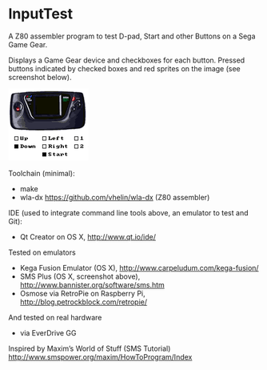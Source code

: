 # InputTest
A Z80 assembler program to test D-pad, Start and other Buttons on a Sega Game Gear.

Displays a Game Gear device and checkboxes for each button.
Pressed buttons indicated by checked boxes
and red sprites on the image (see screenshot below).

<img src="images/Screenshot_160x144.png" alt="SMS Plus" width="160" height="144" style="border:1px gray">

Toolchain (minimal):
* make
* wla-dx https://github.com/vhelin/wla-dx (Z80 assembler)

IDE (used to integrate command line tools above, an emulator to test and Git):
* Qt Creator on OS X, http://www.qt.io/ide/

Tested on emulators
* Kega Fusion Emulator (OS X), http://www.carpeludum.com/kega-fusion/
* SMS Plus (OS X, screenshot above), http://www.bannister.org/software/sms.htm
* Osmose via RetroPie on Raspberry Pi, http://blog.petrockblock.com/retropie/

And tested on real hardware
* via EverDrive GG

Inspired by Maxim’s World of Stuff (SMS Tutorial)
http://www.smspower.org/maxim/HowToProgram/Index
